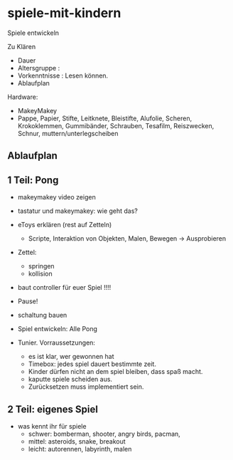 spiele-mit-kindern
==================

Spiele entwickeln


Zu Klären

- Dauer
- Altersgruppe : 
- Vorkenntnisse : Lesen können.
- Ablaufplan

Hardware:

- MakeyMakey
- Pappe, Papier, Stifte, Leitknete, Bleistifte, Alufolie, Scheren, 
  Krokoklemmen, Gummibänder, Schrauben, Tesafilm, Reiszwecken, Schnur, muttern/unterlegscheiben


  
Ablaufplan
----------

1 Teil: Pong
------------

- makeymakey video zeigen
- tastatur und makeymakey: wie geht das?
- eToys erklären (rest auf Zetteln)
  - Scripte, Interaktion von Objekten, Malen, Bewegen -> Ausprobieren
- Zettel:
  - springen
  - kollision
- baut controller für euer Spiel !!!!

- Pause!
- schaltung bauen
- Spiel entwickeln: Alle Pong

- Tunier. Vorraussetzungen: 
  - es ist klar, wer gewonnen hat
  - Timebox:  jedes spiel dauert bestimmte zeit. 
  - Kinder dürfen nicht an dem spiel bleiben, dass spaß macht. 
  - kaputte spiele scheiden aus.
  - Zurücksetzen muss implementiert sein.

2 Teil: eigenes Spiel
---------------------

- was kennt ihr für spiele
  - schwer: bomberman, shooter, angry birds, pacman, 
  - mittel: asteroids, snake, breakout
  - leicht: autorennen, labyrinth, malen




